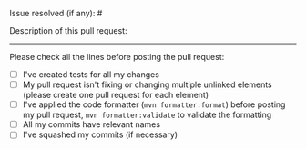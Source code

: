 Issue resolved (if any): # <!-- issue number -->

Description of this pull request:

<!-- Describe the content of your pull request  -->

---

Please check all the lines before posting the pull request:

- [ ] I've created tests for all my changes
- [ ] My pull request isn't fixing or changing multiple unlinked elements (please create one pull request for each element)
- [ ] I've applied the code formatter (`mvn formatter:format`) before posting my pull request, `mvn formatter:validate` to validate the formatting
- [ ] All my commits have relevant names
- [ ] I've squashed my commits (if necessary)

